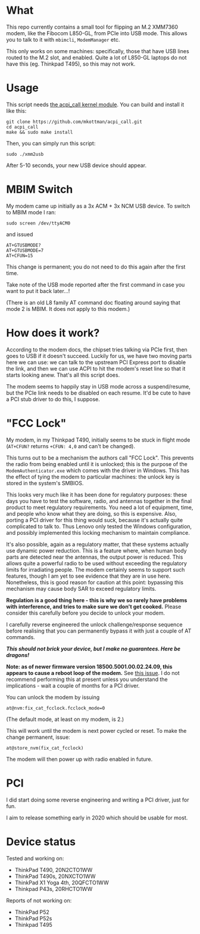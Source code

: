 # What

This repo currently contains a small tool for flipping an M.2 XMM7360 modem,
like the Fibocom L850-GL, from PCIe into USB mode.
This allows you to talk to it with `mbimcli`, `ModemManager` etc.

This only works on some machines: specifically, those that have USB lines routed to the M.2 slot, and enabled.
Quite a lot of L850-GL laptops do not have this (eg. Thinkpad T495), so this may not work.


# Usage

This script needs [the acpi_call kernel module](https://github.com/mkottman/acpi_call).
You can build and install it like this:

```
git clone https://github.com/mkottman/acpi_call.git
cd acpi_call
make && sudo make install
```

Then, you can simply run this script:

```
sudo ./xmm2usb
```

After 5-10 seconds, your new USB device should appear.

# MBIM Switch

My modem came up initially as a 3x ACM + 3x NCM USB device.
To switch to MBIM mode I ran:

```
sudo screen /dev/ttyACM0
```

and issued

```
AT+GTUSBMODE?
AT+GTUSBMODE=7
AT+CFUN=15
```

This change is permanent; you do not need to do this again after the first time.

Take note of the USB mode reported after the first command in case you want to put it back later...!

(There is an old L8 family AT command doc floating around saying that mode 2 is MBIM. It does not apply to this modem.)

# How does it work?

According to the modem docs, the chipset tries talking via PCIe first, then goes to USB if it doesn't succeed.
Luckily for us, we have two moving parts here we can use:
we can talk to the upstream PCI Express port to disable the link,
and then we can use ACPI to hit the modem's reset line so that it starts looking anew.
That's all this script does.

The modem seems to happily stay in USB mode across a suspend/resume, but the PCIe link needs to be disabled on each resume.
It'd be cute to have a PCI stub driver to do this, I suppose.

# "FCC Lock"

My modem, in my Thinkpad T490, initially seems to be stuck in flight mode (`AT+CFUN?` returns `+CFUN: 4,0` and can't be changed).

This turns out to be a mechanism the authors call "FCC Lock".
This prevents the radio from being enabled until it is unlocked;
this is the purpose of the `ModemAuthenticator.exe` which comes with the driver in Windows.
This has the effect of tying the modem to particular machines:
the unlock key is stored in the system's SMBIOS.

This looks very much like it has been done for regulatory purposes:
these days you have to test the software, radio, and antennas together in the final product to meet regulatory requirements.
You need a lot of equipment, time, and people who know what they are doing, so this is expensive.
Also, porting a PCI driver for this thing would suck, because it's actually quite complicated to talk to.
Thus Lenovo only tested the Windows configuration, and possibly implemented this locking mechanism to maintain compliance.

It's also possible, again as a regulatory matter, that these systems actually use dynamic power reduction.
This is a feature where, when human body parts are detected near the antennas, the output power is reduced.
This allows quite a powerful radio to be used without exceeding the regulatory limits for irradiating people.
The modem certainly seems to support such features, though I am yet to see evidence that they are in use here.
Nonetheless, this is good reason for caution at this point: bypassing this mechanism may cause body SAR to exceed regulatory limits.

**Regulation is a good thing here - this is why we so rarely have problems with interference,
and tries to make sure we don't get cooked.**
Please consider this carefully before you decide to unlock your modem.

I carefully reverse engineered the unlock challenge/response sequence before realising that you can permanently bypass it with just a couple of AT commands.

**_This should not brick your device, but I make no guarantees. Here be dragons!_**

**Note: as of newer firmware version 18500.5001.00.02.24.09, this appears to cause a reboot loop of the modem.**
See [this issue](https://github.com/xmm7360/xmm7360-usb-modeswitch/issues/23#issuecomment-570535065>).
I do not recommend performing this at present unless you understand the implications - wait a couple of months for a PCI driver.

You can unlock the modem by issuing

```
at@nvm:fix_cat_fcclock.fcclock_mode=0
```

(The default mode, at least on my modem, is 2.)

This will work until the modem is next power cycled or reset. To make the change permanent, issue:

```
at@store_nvm(fix_cat_fcclock)
```

The modem will then power up with radio enabled in future.


# PCI

I did start doing some reverse engineering and writing a PCI driver, just for fun.

I aim to release something early in 2020 which should be usable for most.

# Device status

Tested and working on:

- ThinkPad T490, 20N2CTO1WW
- ThinkPad T490s, 20NXCTO1WW
- ThinkPad X1 Yoga 4th, 20QFCTO1WW
- Thinkpad P43s, 20RHCTO1WW

Reports of not working on:

- ThinkPad P52
- ThinkPad P52s
- Thinkpad T495
